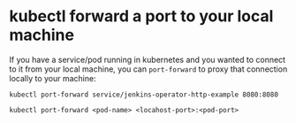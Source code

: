 # kubectl forward a port to your local machine

If you have a service/pod running in kubernetes and you wanted
to connect to it from your local machine, you can `port-forward`
to proxy that connection locally to your machine:

`kubectl port-forward service/jenkins-operator-http-example 8080:8080`

`kubectl port-forward <pod-name> <locahost-port>:<pod-port>`

